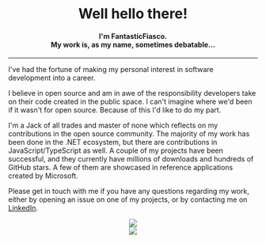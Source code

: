 <div align="center">
<h1>
    Well hello there!
</h1>

<h4>
    I'm FantasticFiasco.
    <br>
    My work is, as my name, sometimes debatable...
</h4>

<hr>

</div>

<p>
  I've had the fortune of making my personal interest in software development into a career.
</p>

I believe in open source and am in awe of the responsibility developers take on their code created in the public space. I can't imagine where we'd been if it wasn't for open source. Because of this I'd like to do my part.

I'm a Jack of all trades and master of none which reflects on my contributions in the open source community. The majority of my work has been done in the .NET ecosystem, but there are contributions in JavaScript/TypeScript as well. A couple of my projects have been successful, and they currently have millions of downloads and hundreds of GitHub stars. A few of them are showcased in reference applications created by Microsoft.

Please get in touch with me if you have any questions regarding my work, either by opening an issue on one of my projects, or by contacting me on [LinkedIn](https://www.linkedin.com/in/mattiaskindborg/).

<div align="center">
<img src="https://github-readme-stats.vercel.app/api?username=FantasticFiasco&show_icons=true&count_private=true&include_all_commits=true">
<br>
<img src="https://github-readme-stats.vercel.app/api/top-langs/?username=FantasticFiasco">
</div>
